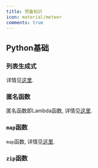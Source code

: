```yaml
---
title: 预备知识
icon: material/meteor
comments: true
---
```


## Python基础

### 列表生成式

详情见[这里](/基础/容器/#列表生成式).

### 匿名函数

匿名函数即Lambda函数, 详情见[这里](/基础/函数/#Lambda函数).

### `map`函数

`map`函数, 详情见[这里](/基础/函数/#map函数).

### `zip`函数

[^1]: 第一章 预备知识—Joyful Pandas 1.0 documentation. (n.d.). Retrieved June 25, 2024, from https://inter.joyfulpandas.datawhale.club/Content/ch1.html